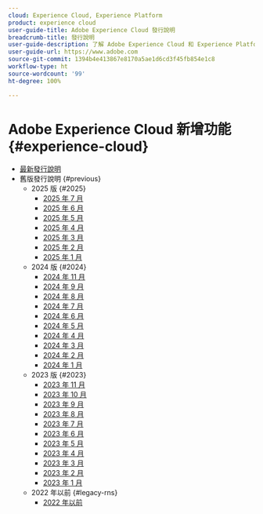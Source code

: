 ```yaml
---
cloud: Experience Cloud, Experience Platform
product: experience cloud
user-guide-title: Adobe Experience Cloud 發行說明
breadcrumb-title: 發行說明
user-guide-description: 了解 Adobe Experience Cloud 和 Experience Platform 的新功能、修正和重要注意事項。
user-guide-url: https://www.adobe.com
source-git-commit: 1394b4e413867e8170a5ae1d6cd3f45fb854e1c8
workflow-type: ht
source-wordcount: '99'
ht-degree: 100%

---
```



# Adobe Experience Cloud 新增功能 {#experience-cloud}

+ [最新發行說明](current.md)
+ 舊版發行說明 {#previous}
   + 2025 版 {#2025}
      + [2025 年 7 月](c-legacy-releases/2025/07162025.md)
      + [2025 年 6 月](c-legacy-releases/2025/06182025.md)
      + [2025 年 5 月](c-legacy-releases/2025/05142025.md)
      + [2025 年 4 月](c-legacy-releases/2025/04162025.md)
      + [2025 年 3 月](c-legacy-releases/2025/03122025.md)
      + [2025 年 2 月](c-legacy-releases/2025/02122025.md)
      + [2025 年 1 月](c-legacy-releases/2025/01222025.md)
   + 2024 版 {#2024}
      + [2024 年 11 月](c-legacy-releases/2024/10232024.md)
      + [2024 年 9 月](c-legacy-releases/2024/09122024.md)
      + [2024 年 8 月](c-legacy-releases/2024/09142023.md)
      + [2024 年 7 月](c-legacy-releases/2024/07172024.md)
      + [2024 年 6 月](c-legacy-releases/2024/06122024.md)
      + [2024 年 5 月](c-legacy-releases/2024/05152024.md)
      + [2024 年 4 月](c-legacy-releases/2024/04172024.md)
      + [2024 年 3 月](c-legacy-releases/2024/03132024.md)
      + [2024 年 2 月](c-legacy-releases/2024/02142024.md)
      + [2024 年 1 月](c-legacy-releases/2024/01112024.md)
   + 2023 版 {#2023}
      + [2023 年 11 月](c-legacy-releases/2023/10252023.md)
      + [2023 年 10 月](c-legacy-releases/2023/10042023.md)
      + [2023 年 9 月](c-legacy-releases/2023/09132023.md)
      + [2023 年 8 月](c-legacy-releases/2023/08092023.md)
      + [2023 年 7 月](c-legacy-releases/2023/07122023.md)
      + [2023 年 6 月](c-legacy-releases/2023/06072023.md)
      + [2023 年 5 月](c-legacy-releases/2023/05102023.md)
      + [2023 年 4 月](c-legacy-releases/2023/04122023.md)
      + [2023 年 3 月](c-legacy-releases/2023/03082023.md)
      + [2023 年 2 月](c-legacy-releases/2023/02082023.md)
      + [2023 年 1 月](c-legacy-releases/2023/01112023.md)
   + 2022 年以前 {#legacy-rns}
      + [2022 年以前](c-legacy-releases/2022-earlier.md)